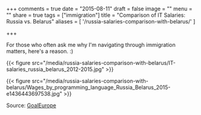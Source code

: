+++
comments = true
date = "2015-08-11"
draft = false
image = ""
menu = ""
share = true
tags = ["immigration"]
title = "Comparison of IT Salaries: Russia vs. Belarus"
aliases = [ '/russia-salaries-comparison-with-belarus/' ]

+++

For those who often ask me why I'm navigating through immigration matters, here's a reason. :)

{{< figure src="/media/russia-salaries-comparison-with-belarus/IT-salaries_russia_belarus_2012-2015.jpg" >}}

{{< figure src="/media/russia-salaries-comparison-with-belarus/Wages_by_programming_language_Russia_Belarus_2015-e1436443697538.jpg" >}}

Source: [GoalEurope](http://goaleurope.com/2015/07/09/russia-and-belarus-it-salaries-comparison/)

